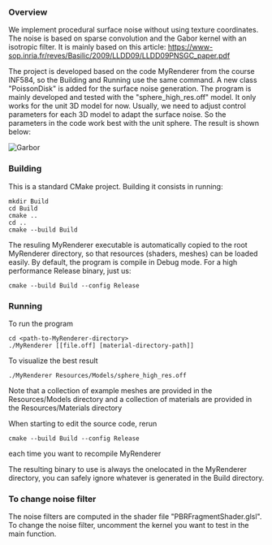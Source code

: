 ### Overview
We implement procedural surface noise without using texture coordinates. The noise is based on sparse convolution and the Gabor kernel with an isotropic filter. It is mainly based on this article: https://www-sop.inria.fr/reves/Basilic/2009/LLDD09/LLDD09PNSGC_paper.pdf

The project is developed based on the code MyRenderer from the course INF584, so the Building and Running use the same command. A new class "PoissonDisk" is added for the surface noise generation. The program is mainly developed and tested with the "sphere_high_res.off" model. It only works for the unit 3D model for now. Usually, we need to adjust control parameters for each 3D model to adapt the surface noise. So the parameters in the code work best with the unit sphere. The result is shown below:

![Garbor](https://user-images.githubusercontent.com/76222299/161384039-8badb9b0-2c1b-4874-ba3f-15f58a740ed1.png)

### Building

This is a standard CMake project. Building it consists in running:

```
mkdir Build
cd Build
cmake ..
cd ..
cmake --build Build
```

The resuling MyRenderer executable is automatically copied to the root MyRenderer directory, so that resources (shaders, meshes) can be loaded easily. By default, the program is compile in Debug mode. For a high performance Release binary, just us:

```
cmake --build Build --config Release
```

### Running

To run the program
```
cd <path-to-MyRenderer-directory>
./MyRenderer [[file.off] [material-directory-path]]
```
To visualize the best result
```
./MyRenderer Resources/Models/sphere_high_res.off
```

Note that a collection of example meshes are provided in the Resources/Models directory and a collection of materials are provided in the Resources/Materials directory

When starting to edit the source code, rerun 

```
cmake --build Build --config Release
```
each time you want to recompile MyRenderer

The resulting binary to use is always the onelocated in the MyRenderer directory, you can safely ignore whatever is generated in the Build directory. 

### To change noise filter

The noise filters are computed in the shader file "PBRFragmentShader.glsl". To change the noise filter, uncomment the kernel you want to test in the main function.

